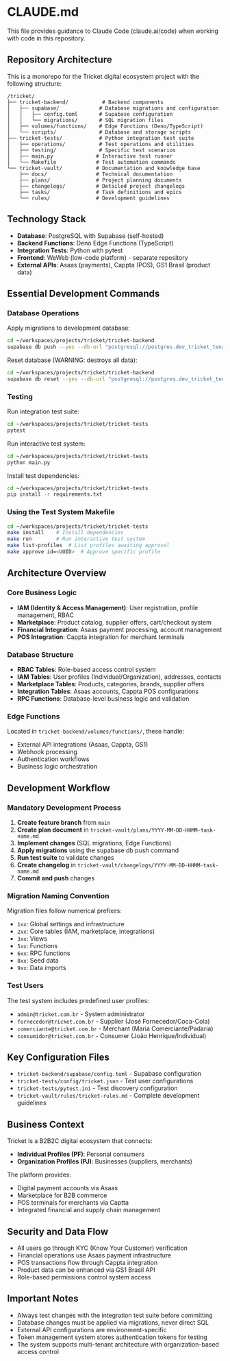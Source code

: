# CLAUDE.md

This file provides guidance to Claude Code (claude.ai/code) when working with code in this repository.

## Repository Architecture

This is a monorepo for the Tricket digital ecosystem project with the following structure:

```
/tricket/
├── tricket-backend/           # Backend components
│   ├── supabase/             # Database migrations and configuration
│   │   ├── config.toml       # Supabase configuration
│   │   └── migrations/       # SQL migration files
│   ├── volumes/functions/    # Edge Functions (Deno/TypeScript)
│   └── scripts/              # Database and storage scripts
├── tricket-tests/            # Python integration test suite
│   ├── operations/           # Test operations and utilities
│   ├── testing/              # Specific test scenarios
│   ├── main.py              # Interactive test runner
│   └── Makefile             # Test automation commands
└── tricket-vault/           # Documentation and knowledge base
    ├── docs/                # Technical documentation
    ├── plans/               # Project planning documents
    ├── changelogs/          # Detailed project changelogs
    ├── tasks/               # Task definitions and epics
    └── rules/               # Development guidelines
```

## Technology Stack

- **Database**: PostgreSQL with Supabase (self-hosted)
- **Backend Functions**: Deno Edge Functions (TypeScript)
- **Integration Tests**: Python with pytest
- **Frontend**: WeWeb (low-code platform) - separate repository
- **External APIs**: Asaas (payments), Cappta (POS), GS1 Brasil (product data)

## Essential Development Commands

### Database Operations
Apply migrations to development database:
```bash
cd ~/workspaces/projects/tricket/tricket-backend
supabase db push --yes --db-url "postgresql://postgres.dev_tricket_tenant:yMepPcxVCBDa3NB1yx0Q8Fxh5DpweaYvXVP7W5AH@localhost:5408/postgres"
```

Reset database (WARNING: destroys all data):
```bash
cd ~/workspaces/projects/tricket/tricket-backend
supabase db reset --yes --db-url "postgresql://postgres.dev_tricket_tenant:yMepPcxVCBDa3NB1yx0Q8Fxh5DpweaYvXVP7W5AH@localhost:5408/postgres"
```

### Testing
Run integration test suite:
```bash
cd ~/workspaces/projects/tricket/tricket-tests
pytest
```

Run interactive test system:
```bash
cd ~/workspaces/projects/tricket/tricket-tests
python main.py
```

Install test dependencies:
```bash
cd ~/workspaces/projects/tricket/tricket-tests
pip install -r requirements.txt
```

### Using the Test System Makefile
```bash
cd ~/workspaces/projects/tricket/tricket-tests
make install    # Install dependencies
make run        # Run interactive test system
make list-profiles  # List profiles awaiting approval
make approve id=<UUID>  # Approve specific profile
```

## Architecture Overview

### Core Business Logic
- **IAM (Identity & Access Management)**: User registration, profile management, RBAC
- **Marketplace**: Product catalog, supplier offers, cart/checkout system
- **Financial Integration**: Asaas payment processing, account management
- **POS Integration**: Cappta integration for merchant terminals

### Database Structure
- **RBAC Tables**: Role-based access control system
- **IAM Tables**: User profiles (Individual/Organization), addresses, contacts
- **Marketplace Tables**: Products, categories, brands, supplier offers
- **Integration Tables**: Asaas accounts, Cappta POS configurations
- **RPC Functions**: Database-level business logic and validation

### Edge Functions
Located in `tricket-backend/volumes/functions/`, these handle:
- External API integrations (Asaas, Cappta, GS1)
- Webhook processing
- Authentication workflows
- Business logic orchestration

## Development Workflow

### Mandatory Development Process
1. **Create feature branch** from `main`
2. **Create plan document** in `tricket-vault/plans/YYYY-MM-DD-HHMM-task-name.md`
3. **Implement changes** (SQL migrations, Edge Functions)
4. **Apply migrations** using the supabase db push command
5. **Run test suite** to validate changes
6. **Create changelog** in `tricket-vault/changelogs/YYYY-MM-DD-HHMM-task-name.md`
7. **Commit and push** changes

### Migration Naming Convention
Migration files follow numerical prefixes:
- `1xx`: Global settings and infrastructure
- `2xx`: Core tables (IAM, marketplace, integrations)
- `3xx`: Views
- `5xx`: Functions
- `6xx`: RPC functions
- `8xx`: Seed data
- `9xx`: Data imports

### Test Users
The test system includes predefined user profiles:
- `admin@tricket.com.br` - System administrator
- `fornecedor@tricket.com.br` - Supplier (José Fornecedor/Coca-Cola)
- `comerciante@tricket.com.br` - Merchant (Maria Comerciante/Padaria)
- `consumidor@tricket.com.br` - Consumer (João Henrique/Individual)

## Key Configuration Files

- `tricket-backend/supabase/config.toml` - Supabase configuration
- `tricket-tests/config/tricket.json` - Test user configurations
- `tricket-tests/pytest.ini` - Test discovery configuration
- `tricket-vault/rules/tricket-rules.md` - Complete development guidelines

## Business Context

Tricket is a B2B2C digital ecosystem that connects:
- **Individual Profiles (PF)**: Personal consumers
- **Organization Profiles (PJ)**: Businesses (suppliers, merchants)

The platform provides:
- Digital payment accounts via Asaas
- Marketplace for B2B commerce
- POS terminals for merchants via Captta
- Integrated financial and supply chain management

## Security and Data Flow

- All users go through KYC (Know Your Customer) verification
- Financial operations use Asaas payment infrastructure
- POS transactions flow through Cappta integration
- Product data can be enhanced via GS1 Brasil API
- Role-based permissions control system access

## Important Notes

- Always test changes with the integration test suite before committing
- Database changes must be applied via migrations, never direct SQL
- External API configurations are environment-specific
- Token management system stores authentication tokens for testing
- The system supports multi-tenant architecture with organization-based access control